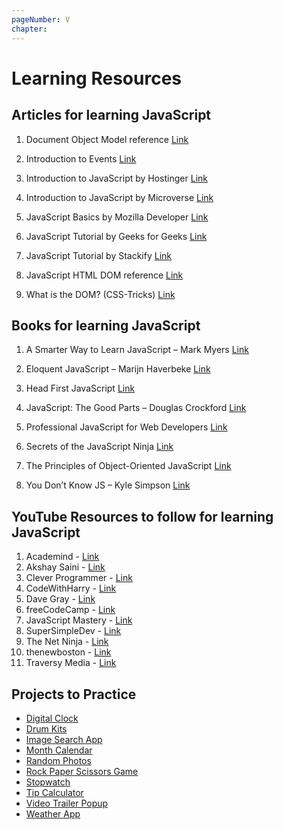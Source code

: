 ```yaml
---
pageNumber: V
chapter: 
---
```

# Learning Resources

## Articles for learning JavaScript 


1. Document Object Model reference [Link](https://developer.mozilla.org/en-US/docs/Web/API/Document_Object_Model)

2. Introduction to Events [Link](https://developer.mozilla.org/en-US/docs/Learn/JavaScript/Building_blocks/Events)

3. Introduction to JavaScript by Hostinger [Link](https://www.hostinger.com/tutorials/what-is-javascript)

4. Introduction to JavaScript by Microverse [Link](https://www.microverse.org/blog/introduction-to-javascript-a-guide-for-beginners)

5. 	JavaScript Basics by Mozilla Developer [Link](https://developer.mozilla.org/en-US/docs/Learn/Getting_started_with_the_web/JavaScript_basics)

6. JavaScript Tutorial by Geeks for Geeks [Link](https://www.geeksforgeeks.org/javascript/)

7. JavaScript Tutorial by Stackify [Link]( https://stackify.com/learn-javascript-tutorials/)

8. JavaScript HTML DOM reference [Link](https://www.w3schools.com/js/js_htmldom.asp)

9. What is the DOM? (CSS-Tricks) [Link](https://css-tricks.com/dom/)

## Books for learning JavaScript  

1. A Smarter Way to Learn JavaScript – Mark Myers [Link](https://www.amazon.in/Smarter-Way-Learn-JavaScript-technology-ebook/dp/B00H1W9I6C)

2. Eloquent JavaScript – Marijn Haverbeke [Link](https://www.amazon.in/Eloquent-JavaScript-3rd-Introduction-Programming-ebook/dp/B07C96Q217)

3. Head First JavaScript [Link](https://www.amazon.com/Head-First-JavaScript-Programming-Brain-Friendly/dp/144934013X?tag=javamysqlanta-20)

4. JavaScript: The Good Parts – Douglas Crockford [Link](https://www.amazon.in/Javascript-Good-Parts-D-Crockford/dp/0596517742)

5. Professional JavaScript for Web Developers [Link](https://www.amazon.com/dp/1118026691)

6.  Secrets of the JavaScript Ninja [Link](https://www.amazon.com/Secrets-JavaScript-Ninja-John-Resig/dp/193398869X?tag=javamysqlanta-20)

7.  The Principles of Object-Oriented JavaScript [Link](https://www.amazon.com/Principles-Object-Oriented-JavaScript-Nicholas-Zakas/dp/1593275404?tag=javamysqlanta-20)

8. You Don’t Know JS – Kyle Simpson [Link](https://www.amazon.in/You-Dont-Know-Set-Volumes/dp/9352136268)

## YouTube Resources to follow for learning JavaScript  

1. Academind - [Link]( https://www.youtube.com/c/Academind)
2. Akshay Saini - [Link](https://www.youtube.com/@akshaymarch7)
3. Clever Programmer - [Link](https://www.youtube.com/@CleverProgrammer)
4. CodeWithHarry - [Link](https://www.youtube.com/c/CodeWithHarry)
5. Dave Gray - [Link](https://www.youtube.com/@DaveGrayTeachesCode)
6. freeCodeCamp - [Link](https://www.youtube.com/c/Freecodecamp)
7. JavaScript Mastery - [Link](https://www.youtube.com/@javascriptmastery)
8. SuperSimpleDev - [Link](https://www.youtube.com/@SuperSimpleDev)
9. The Net Ninja - [Link](https://www.youtube.com/channel/UCW5YeuERMmlnqo4oq8vwUpg)
10. thenewboston - [Link](https://www.youtube.com/@thenewboston)
11. Traversy Media - [Link](https://www.youtube.com/user/TechGuyWeb)

## Projects to Practice

- [Digital Clock](./beginner-projects/digital-clock.md)
- [Drum Kits](./beginner-projects/electronic-drum-kit.md)
- [Image Search App](./beginner-projects/image-search.md)
- [Month Calendar](./beginner-projects/monthly-calendar.md)
- [Random Photos](./beginner-projects/random-photos-generator.md)
- [Rock Paper Scissors Game](./beginner-projects/rock-paper-scissors-game.md)
- [Stopwatch](./beginner-projects/simple-stopwatch.md)
- [Tip Calculator](./beginner-projects/tip-calculator.md)
- [Video Trailer Popup](./beginner-projects/video-trailer-popup.md)
- [Weather App](./beginner-projects/weather-app.md)
